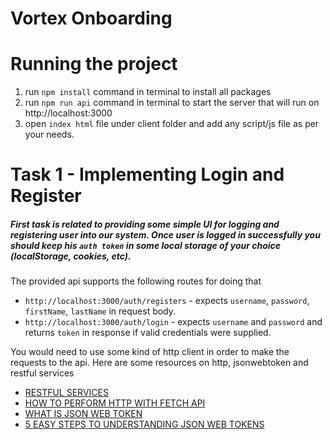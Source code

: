 # Vortex Onboarding

# Running the project
1. run `npm install` command in terminal to install all packages
2. run `npm run api` command in terminal to start the server that will run on http://localhost:3000
3. open `index html` file under client folder and add any script/js file as per your needs.

# Task 1 - Implementing Login and Register
##### First task is related to providing some simple UI for logging and registering user into our system. Once user is logged in successfully you should keep his `auth token` in some local storage of your choice (localStorage, cookies, etc).

The provided api supports the following routes for doing that
* `http://localhost:3000/auth/registers` - expects `username`, `password`, `firstName`, `lastName` in request body.
* `http://localhost:3000/auth/login` - expects `username` and `password` and returns `token` in response if valid credentials were supplied.

You would need to use some kind of http client in order to make the requests to the api. Here are some resources on http, jsonwebtoken and restful services
* [RESTFUL SERVICES](https://medium.freecodecamp.org/restful-services-part-i-http-in-a-nutshell-aab3bfedd131)
* [HOW TO PERFORM HTTP WITH FETCH API](https://medium.freecodecamp.org/a-practical-es6-guide-on-how-to-perform-http-requests-using-the-fetch-api-594c3d91a547)
* [WHAT IS JSON WEB TOKEN](https://www.youtube.com/watch?v=926mknSW9Lo)
* [5 EASY STEPS TO UNDERSTANDING JSON WEB TOKENS](https://medium.com/vandium-software/5-easy-steps-to-understanding-json-web-tokens-jwt-1164c0adfcec)